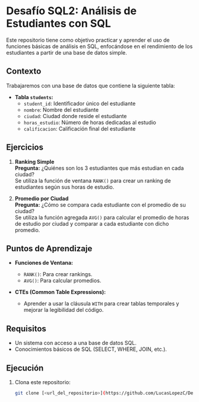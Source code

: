# Desafío SQL2: Análisis de Estudiantes con SQL

Este repositorio tiene como objetivo practicar y aprender el uso de funciones básicas de análisis en SQL, enfocándose en el rendimiento de los estudiantes a partir de una base de datos simple.

## Contexto

Trabajaremos con una base de datos que contiene la siguiente tabla:

- **Tabla `students`:**
  - `student_id`: Identificador único del estudiante
  - `nombre`: Nombre del estudiante
  - `ciudad`: Ciudad donde reside el estudiante
  - `horas_estudio`: Número de horas dedicadas al estudio
  - `calificacion`: Calificación final del estudiante

## Ejercicios

1. **Ranking Simple**  
   **Pregunta:** ¿Quiénes son los 3 estudiantes que más estudian en cada ciudad?  
   Se utiliza la función de ventana `RANK()` para crear un ranking de estudiantes según sus horas de estudio.

2. **Promedio por Ciudad**  
   **Pregunta:** ¿Cómo se compara cada estudiante con el promedio de su ciudad?  
   Se utiliza la función agregada `AVG()` para calcular el promedio de horas de estudio por ciudad y comparar a cada estudiante con dicho promedio.

## Puntos de Aprendizaje

- **Funciones de Ventana:**
  - `RANK()`: Para crear rankings.
  - `AVG()`: Para calcular promedios.
  
- **CTEs (Common Table Expressions):**
  - Aprender a usar la cláusula `WITH` para crear tablas temporales y mejorar la legibilidad del código.

## Requisitos

- Un sistema con acceso a una base de datos SQL.
- Conocimientos básicos de SQL (SELECT, WHERE, JOIN, etc.).

## Ejecución

1. Clona este repositorio:  
   ```bash
   git clone [<url_del_repositorio>](https://github.com/LucasLopezC/Desafio-SQL-2.git)
